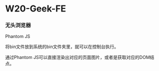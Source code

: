 # W20-Geek-FE

### 无头浏览器

Phantom JS

将bin文件放到系统的bin文件夹里，就可以在控制台执行。

通过Phantom JS可以直接渲染出对应的页面图片，或者是获取对应的DOM结点。